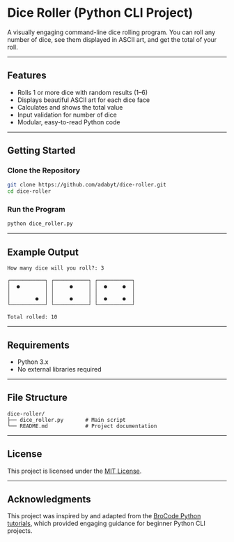# Dice Roller (Python CLI Project)

A visually engaging command-line dice rolling program. You can roll any number of dice, see them displayed in ASCII art, and get the total of your roll.

---

## Features

- Rolls 1 or more dice with random results (1–6)
- Displays beautiful ASCII art for each dice face
- Calculates and shows the total value
- Input validation for number of dice
- Modular, easy-to-read Python code

---

## Getting Started

### Clone the Repository

```bash
git clone https://github.com/adabyt/dice-roller.git
cd dice-roller
```

### Run the Program

```bash
python dice_roller.py
```

---

## Example Output

```plaintext
How many dice will you roll?: 3

┌───────────┐ ┌───────────┐ ┌───────────┐
│  ●        │ │     ●     │ │  ●     ●  │
│           │ │           │ │           │
│        ●  │ │     ●     │ │  ●     ●  │
└───────────┘ └───────────┘ └───────────┘

Total rolled: 10
```

---

## Requirements

- Python 3.x
- No external libraries required

---

## File Structure

```
dice-roller/
├── dice_roller.py       # Main script
└── README.md            # Project documentation
```

---

## License

This project is licensed under the [MIT License](https://opensource.org/licenses/MIT).


---

## Acknowledgments

This project was inspired by and adapted from the [BroCode Python tutorials](https://www.youtube.com/c/BroCodez), which provided engaging guidance for beginner Python CLI projects.
